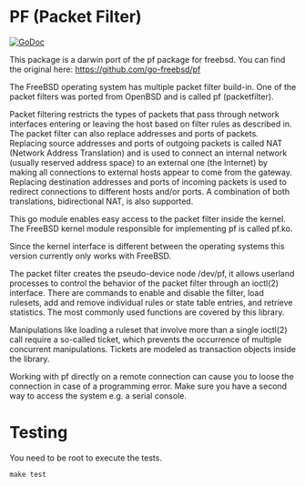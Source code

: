 # PF (Packet Filter)

[![GoDoc](https://godoc.org/github.com/datawire/pf?status.svg)](https://godoc.org/github.com/datawire/pf)

This package is a darwin port of the pf package for freebsd. You can
find the original here: https://github.com/go-freebsd/pf

The FreeBSD operating system has multiple packet filter build-in. One of
the packet filters was ported from OpenBSD and is called pf (packetfilter).

Packet filtering restricts the types of packets that pass through network
interfaces entering or leaving the host based on filter rules as
described in. The packet filter can also replace addresses
and ports of packets. Replacing source addresses and ports of outgoing
packets is called NAT (Network Address Translation) and is used to
connect an internal network (usually reserved address space) to an
external one (the Internet) by making all connections to external hosts
appear to come from the gateway. Replacing destination addresses and
ports of incoming packets is used to redirect connections to different
hosts and/or ports. A combination of both translations, bidirectional
NAT, is also supported.

This go module enables easy access to the packet filter inside the
kernel. The FreeBSD kernel module responsible for implementing pf is
called pf.ko.

Since the kernel interface is different between the operating
systems this version currently only works with FreeBSD.

The packet filter creates the pseudo-device node /dev/pf,
it allows userland processes to control the behavior of the packet filter
through an ioctl(2) interface. There are commands to enable and disable
the filter, load rulesets, add and remove individual rules or state table
entries, and retrieve statistics. The most commonly used functions are
covered by this library.

Manipulations like loading a ruleset that involve more than a single
ioctl(2) call require a so-called ticket, which prevents the occurrence
of multiple concurrent manipulations. Tickets are modeled as transaction
objects inside the library.

Working with pf directly on a remote connection can cause you to loose
the connection in case of a programming error. Make sure you have a
second way to access the system e.g. a serial console.

# Testing

You need to be root to execute the tests.

	make test
